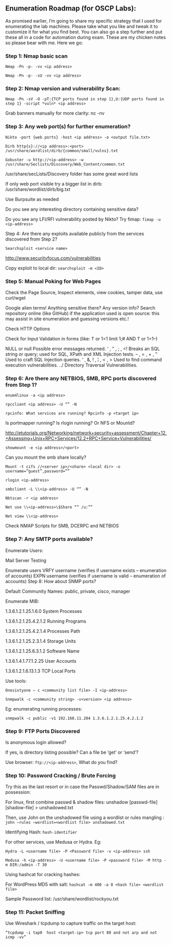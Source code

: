 ## Enumeration Roadmap (for OSCP Labs):

As promised earlier, I’m going to share my specific strategy that I used for enumerating the lab machines. Please take what you like and tweak it to customize it for what you find best. You can also go a step further and put these all in a code for automation during exam. These are my chicken notes so please bear with me. Here we go:

### Step 1: Nmap basic scan

`Nmap -Pn -p- -vv <ip address>`

`Nmap -Pn -p- -sU -vv <ip address>`

### Step 2: Nmap version and vulnerability Scan:

`Nmap -Pn -sV -O -pT:{TCP ports found in step 1},U:{UDP ports found in step 1} -script *vuln* <ip address>`

Grab banners manually for more clarity: nc -nv <ip-address> <port>

### Step 3: Any web port(s) for further enumeration?

`Nikto -port {web ports} -host <ip address> -o <output file.txt>`

`Dirb http{s}://<ip address>:<port> /usr/share/wordlist/dirb/{common/small/vulns}.txt`

`Gobuster -u http://<ip-address> -w /usr/share/Seclists/Discovery/Web_Content/common.txt`

/usr/share/secLists/Discovery folder has some great word lists

If only web port visible try a bigger list in dirb: /usr/share/wordlist/dirb/big.txt

Use Burpsuite as needed

Do you see any interesting directory containing sensitive data?

Do you see any LFI/RFI vulnerability posted by Nikto? Try fimap: `fimap -u <ip-address>`

Step 4: Are there any exploits available publicly from the services discovered from Step 2?

`Searchsploit <service name>`

http://www.securityfocus.com/vulnerabilities

Copy exploit to local dir: `searchsploit -m <ID>`

### Step 5: Manual Poking for Web Pages

Check the Page Source, Inspect elements, view cookies, tamper data, use curl/wget

Google alien terms!
Anything sensitive there?
Any version info?
Search repository online (like GitHub) if the application used is open source: this may assist in site enumeration and guessing versions etc.!

Check HTTP Options

Check for Input Validation in forms (like: 1′ or 1=1 limit 1;#   AND   1′ or 1=1–)

NULL or null
Possible error messages returned.
‘ , ” , ; , <!
Breaks an SQL string or query; used for SQL, XPath and XML Injection tests.
– , = , + , ”
Used to craft SQL Injection queries.
‘ , &, ! , ¦ , < , >
Used to find command execution vulnerabilities.
../
Directory Traversal Vulnerabilities.

### Step 6: Are there any NETBIOS, SMB, RPC ports discovered from Step 1?

`enum4linux -a <ip address>`

`rpcclient <ip address> -U “” -N`

`rpcinfo: What services are running? Rpcinfo -p <target ip>`

Is portmapper running? Is rlogin running? Or NFS or Mountd?

http://etutorials.org/Networking/network+security+assessment/Chapter+12.+Assessing+Unix+RPC+Services/12.2+RPC+Service+Vulnerabilities/

`showmount -e <ip address>/<port>`

Can you mount the smb share locally?

`Mount -t cifs //<server ip>/<share> <local dir> -o username=”guest”,password=””`

`rlogin <ip-address>`

`smbclient -L \\<ip-address> -U “” -N`

`Nbtscan -r <ip address>`

`Net use \\<ip-address>\$Share “” /u:””`

`Net view \\<ip-address>`

Check NMAP Scripts for SMB, DCERPC and NETBIOS

### Step 7: Any SMTP ports available?

Enumerate Users:

Mail Server Testing

Enumerate users
VRFY username (verifies if username exists – enumeration of accounts)
EXPN username (verifies if username is valid – enumeration of accounts)
Step 8: How about SNMP ports?

Default Community Names: public, private, cisco, manager

Enumerate MIB:

1.3.6.1.2.1.25.1.6.0 System Processes

1.3.6.1.2.1.25.4.2.1.2 Running Programs

1.3.6.1.2.1.25.4.2.1.4 Processes Path

1.3.6.1.2.1.25.2.3.1.4 Storage Units

1.3.6.1.2.1.25.6.3.1.2 Software Name

1.3.6.1.4.1.77.1.2.25 User Accounts

1.3.6.1.2.1.6.13.1.3 TCP Local Ports

Use tools:

`Onesixtyone – c <community list file> -I <ip-address>`

`Snmpwalk -c <community string> -v<version> <ip address>`

Eg: enumerating running processes:

`snmpwalk -c public -v1 192.168.11.204 1.3.6.1.2.1.25.4.2.1.2`

### Step 9: FTP Ports Discovered

Is anonymous login allowed?

If yes, is directory listing possible? Can a file be ‘get’ or ‘send’?

Use browser: `ftp://<ip-address>`, What do you find?

### Step 10: Password Cracking / Brute Forcing

Try this as the last resort or in case the Passwd/Shadow/SAM files are in possession:

For linux, first combine passwd & shadow files:  unshadow [passwd-file] [shadow-file] > unshadowed.txt

Then, use John on the unshadowed file using a wordlist or rules mangling : `john –rules –wordlist=<wordlist file> unshadowed.txt`

Identifying Hash: `hash-identifier`

For other services, use Medusa or Hydra. Eg:

`Hydra -L <username file> -P <Password file> -v <ip-address> ssh`

`Medusa -h <ip-address> -U <username file> -P <password file> -M http -m DIR:/admin -T 30`

Using hashcat for cracking hashes:

For WordPress MD5 with salt: `hashcat -m 400 -a 0 <hash file> <wordlist file>`

Sample Password list: /usr/share/wordlist/rockyou.txt

### Step 11: Packet Sniffing

Use Wireshark / tcpdump to capture traffic on the target host:

`“tcpdump -i tap0  host <target-ip> tcp port 80 and not arp and not icmp -vv”`
